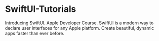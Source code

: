 # SwiftUI-Tutorials
Introducing SwiftUI. Apple Developer Course. 
SwiftUI is a modern way to declare user interfaces for any Apple platform. Create beautiful, dynamic apps faster than ever before.
